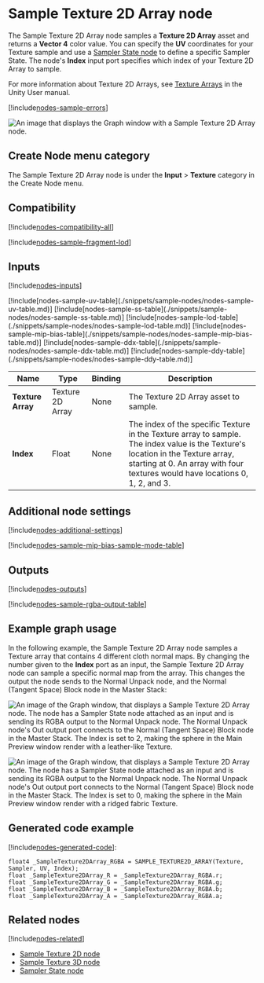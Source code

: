 # Sample Texture 2D Array node

The Sample Texture 2D Array node samples a **Texture 2D Array** asset and returns a **Vector 4** color value. You can specify the **UV** coordinates for your Texture sample and use a [Sampler State node](Sampler-State-Node.md) to define a specific Sampler State. The node's **Index** input port specifies which index of your Texture 2D Array to sample.

For more information about Texture 2D Arrays, see [Texture Arrays](https://docs.unity3d.com/Manual/class-Texture2DArray.html) in the Unity User manual.

[!include[nodes-sample-errors](./snippets/sample-nodes/nodes-sample-errors.md)]

![An image that displays the Graph window with a Sample Texture 2D Array node.](images/sg-sample-texture-2d-array-node.png)

## Create Node menu category

The Sample Texture 2D Array node is under the **Input** &gt; **Texture** category in the Create Node menu.

## Compatibility

[!include[nodes-compatibility-all](./snippets/nodes-compatibility-all.md)]

[!include[nodes-sample-fragment-lod](./snippets/sample-nodes/nodes-sample-fragment-lod.md)]

## Inputs

[!include[nodes-inputs](./snippets/nodes-inputs.md)]

<table>
<thead>
<tr>
<th><strong>Name</strong></th>
<th><strong>Type</strong></th>
<th><strong>Binding</strong></th>
<th><strong>Description</strong></th>
</tr>
</thead>
<tbody>
<tr>
<td><strong>Texture Array</strong></td>
<td>Texture 2D Array</td>
<td>None</td>
<td>The Texture 2D Array asset to sample.</td>
</tr>
<tr>
<td><strong>Index</strong></td>
<td>Float</td>
<td>None</td>
<td>The index of the specific Texture in the Texture array to sample. The index value is the Texture's location in the Texture array, starting at 0. An array with four textures would have locations 0, 1, 2, and 3.</td>
</tr>
[!include[nodes-sample-uv-table](./snippets/sample-nodes/nodes-sample-uv-table.md)]
[!include[nodes-sample-ss-table](./snippets/sample-nodes/nodes-sample-ss-table.md)]
[!include[nodes-sample-lod-table](./snippets/sample-nodes/nodes-sample-lod-table.md)]
[!include[nodes-sample-mip-bias-table](./snippets/sample-nodes/nodes-sample-mip-bias-table.md)]
[!include[nodes-sample-ddx-table](./snippets/sample-nodes/nodes-sample-ddx-table.md)]
[!include[nodes-sample-ddy-table](./snippets/sample-nodes/nodes-sample-ddy-table.md)]
</tbody>
</table>

## Additional node settings

[!include[nodes-additional-settings](./snippets/nodes-additional-settings.md)]

[!include[nodes-sample-mip-bias-sample-mode-table](./snippets/sample-nodes/nodes-sample-mip-bias-sample-mode-table.md)]

## Outputs

[!include[nodes-outputs](./snippets/nodes-outputs.md)]

[!include[nodes-sample-rgba-output-table](./snippets/sample-nodes/nodes-sample-rgba-output-table.md)]

## Example graph usage

In the following example, the Sample Texture 2D Array node samples a Texture array that contains 4 different cloth normal maps. By changing the number given to the **Index** port as an input, the Sample Texture 2D Array node can sample a specific normal map from the array. This changes the output the node sends to the Normal Unpack node, and the Normal (Tangent Space) Block node in the Master Stack:

![An image of the Graph window, that displays a Sample Texture 2D Array node. The node has a Sampler State node attached as an input and is sending its RGBA output to the Normal Unpack node. The Normal Unpack node's Out output port connects to the Normal (Tangent Space) Block node in the Master Stack. The Index is set to 2, making the sphere in the Main Preview window render with a leather-like Texture.](images/sg-sample-texture-2d-array-node-example.png)

![An image of the Graph window, that displays a Sample Texture 2D Array node. The node has a Sampler State node attached as an input and is sending its RGBA output to the Normal Unpack node. The Normal Unpack node's Out output port connects to the Normal (Tangent Space) Block node in the Master Stack. The Index is set to 0, making the sphere in the Main Preview window render with a ridged fabric Texture.](images/sg-sample-texture-2d-array-node-example-2.png)


## Generated code example

[!include[nodes-generated-code](./snippets/nodes-generated-code.md)]:

```
float4 _SampleTexture2DArray_RGBA = SAMPLE_TEXTURE2D_ARRAY(Texture, Sampler, UV, Index);
float _SampleTexture2DArray_R = _SampleTexture2DArray_RGBA.r;
float _SampleTexture2DArray_G = _SampleTexture2DArray_RGBA.g;
float _SampleTexture2DArray_B = _SampleTexture2DArray_RGBA.b;
float _SampleTexture2DArray_A = _SampleTexture2DArray_RGBA.a;
```

## Related nodes

[!include[nodes-related](./snippets/nodes-related.md)]

- [Sample Texture 2D node](Sample-Texture-2D-Node.md)
- [Sample Texture 3D node](Sample-Texture-3D-Node.md)
- [Sampler State node](Sampler-State-Node.md)
